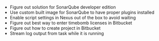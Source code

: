 * Figure out solution for SonarQube developer edition
* Use custom built image for SonarQube to have proper plugins installed
* Enable script settings in Nexus out of the box to avoid waiting
* Figure out best way to enter timebomb licenses in Bitbucket
* Figure out how to create project in Bitbucket
* Stream log output from task while it is running
